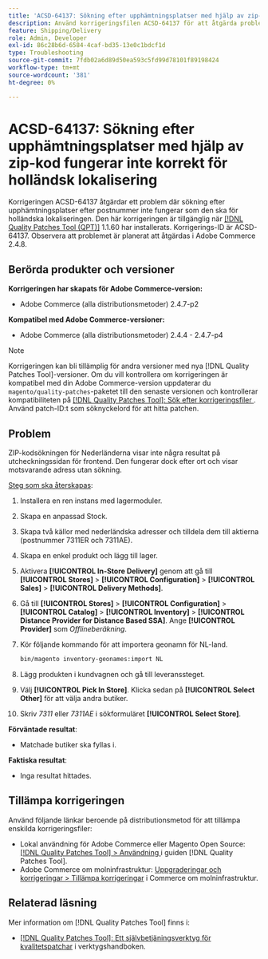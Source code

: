 ```yaml
---
title: 'ACSD-64137: Sökning efter upphämtningsplatser med hjälp av zip-kod fungerar inte korrekt för holländsk lokalisering'
description: Använd korrigeringsfilen ACSD-64137 för att åtgärda problemet där sökning efter upphämtningsplatser med hjälp av postnummer inte fungerar som den ska för holländska lokaliseringen.
feature: Shipping/Delivery
role: Admin, Developer
exl-id: 86c28b6d-6584-4caf-bd35-13e0c1bdcf1d
type: Troubleshooting
source-git-commit: 7fdb02a6d89d50ea593c5fd99d78101f89198424
workflow-type: tm+mt
source-wordcount: '381'
ht-degree: 0%

---
```


# ACSD-64137: Sökning efter upphämtningsplatser med hjälp av zip-kod fungerar inte korrekt för holländsk lokalisering

Korrigeringen ACSD-64137 åtgärdar ett problem där sökning efter upphämtningsplatser efter postnummer inte fungerar som den ska för holländska lokaliseringen. Den här korrigeringen är tillgänglig när [[!DNL Quality Patches Tool (QPT)]](/help/tools/quality-patches-tool/quality-patches-tool-to-self-serve-quality-patches.md) 1.1.60 har installerats. Korrigerings-ID är ACSD-64137. Observera att problemet är planerat att åtgärdas i Adobe Commerce 2.4.8.

## Berörda produkter och versioner

**Korrigeringen har skapats för Adobe Commerce-version:**

* Adobe Commerce (alla distributionsmetoder) 2.4.7-p2

**Kompatibel med Adobe Commerce-versioner:**

* Adobe Commerce (alla distributionsmetoder) 2.4.4 - 2.4.7-p4

>[!NOTE]
>
>Korrigeringen kan bli tillämplig för andra versioner med nya [!DNL Quality Patches Tool]-versioner. Om du vill kontrollera om korrigeringen är kompatibel med din Adobe Commerce-version uppdaterar du `magento/quality-patches`-paketet till den senaste versionen och kontrollerar kompatibiliteten på [[!DNL Quality Patches Tool]: Sök efter korrigeringsfiler ](https://experienceleague.adobe.com/tools/commerce-quality-patches/index.html?lang=sv-SE). Använd patch-ID:t som söknyckelord för att hitta patchen.

## Problem

ZIP-kodsökningen för Nederländerna visar inte några resultat på utcheckningssidan för frontend. Den fungerar dock efter ort och visar motsvarande adress utan sökning.

<u>Steg som ska återskapas</u>:

1. Installera en ren instans med lagermoduler.
1. Skapa en anpassad Stock.
1. Skapa två källor med nederländska adresser och tilldela dem till aktierna (postnummer 7311ER och 7311AE).
1. Skapa en enkel produkt och lägg till lager.
1. Aktivera **[!UICONTROL In-Store Delivery]** genom att gå till **[!UICONTROL Stores]** > **[!UICONTROL Configuration]** > **[!UICONTROL Sales]** > **[!UICONTROL Delivery Methods]**.
1. Gå till **[!UICONTROL Stores]** > **[!UICONTROL Configuration]** > **[!UICONTROL Catalog]** > **[!UICONTROL Inventory]** > **[!UICONTROL Distance Provider for Distance Based SSA]**. Ange **[!UICONTROL Provider]** som *Offlineberäkning*.
1. Kör följande kommando för att importera geonamn för NL-land.

   ```bash
   bin/magento inventory-geonames:import NL
   ```

1. Lägg produkten i kundvagnen och gå till leveranssteget.
1. Välj **[!UICONTROL Pick In Store]**. Klicka sedan på **[!UICONTROL Select Other]** för att välja andra butiker.
1. Skriv *7311* eller *7311AE* i sökformuläret **[!UICONTROL Select Store]**.


**Förväntade resultat**:

* Matchade butiker ska fyllas i.

**Faktiska resultat**:

* Inga resultat hittades.

## Tillämpa korrigeringen

Använd följande länkar beroende på distributionsmetod för att tillämpa enskilda korrigeringsfiler:

* Lokal användning för Adobe Commerce eller Magento Open Source: [[!DNL Quality Patches Tool] > Användning ](/help/tools/quality-patches-tool/usage.md) i guiden [!DNL Quality Patches Tool].
* Adobe Commerce om molninfrastruktur: [Uppgraderingar och korrigeringar > Tillämpa korrigeringar](https://experienceleague.adobe.com/docs/commerce-cloud-service/user-guide/develop/upgrade/apply-patches.html?lang=sv-SE) i Commerce om molninfrastruktur.


## Relaterad läsning

Mer information om [!DNL Quality Patches Tool] finns i:

* [[!DNL Quality Patches Tool]: Ett självbetjäningsverktyg för kvalitetspatchar](/help/tools/quality-patches-tool/quality-patches-tool-to-self-serve-quality-patches.md) i verktygshandboken.
